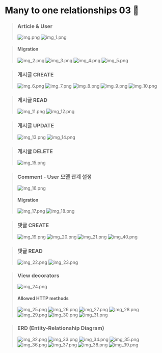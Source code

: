 # Many to one relationships 03 🚀

> ### Article & User
> ![img.png](image/img.png)
> ![img_1.png](image/img_1.png)

> #### Migration
> ![img_2.png](image/img_2.png)
> ![img_3.png](image/img_3.png)
> ![img_4.png](image/img_4.png)
> ![img_5.png](image/img_5.png)

> ### 게시글 CREATE
> ![img_6.png](image/img_6.png)
> ![img_7.png](image/img_7.png)
> ![img_8.png](image/img_8.png)
> ![img_9.png](image/img_9.png)
> ![img_10.png](image/img_10.png)

> ### 게시글 READ
> ![img_11.png](image/img_11.png)
> ![img_12.png](image/img_12.png)

> ### 게시글 UPDATE
> ![img_13.png](image/img_13.png)
> ![img_14.png](image/img_14.png)

> ### 게시글 DELETE
> ![img_15.png](image/img_15.png)

> ### Comment - User 모델 관계 설정
> ![img_16.png](image/img_16.png)
> #### Migration
> ![img_17.png](image/img_17.png)
> ![img_18.png](image/img_18.png)

> ### 댓글 CREATE
> ![img_19.png](image/img_19.png)
> ![img_20.png](image/img_20.png)
> ![img_21.png](image/img_21.png)
> ![img_40.png](image/img_40.png)

> ### 댓글 READ
> ![img_22.png](image/img_22.png)
> ![img_23.png](image/img_23.png)

> ### View decorators
> ![img_24.png](image/img_24.png)
> #### Allowed HTTP methods
> ![img_25.png](image/img_25.png)
> ![img_26.png](image/img_26.png)
> ![img_27.png](image/img_27.png)
> ![img_28.png](image/img_28.png)
> ![img_29.png](image/img_29.png)
> ![img_30.png](image/img_30.png)
> ![img_31.png](image/img_31.png)


> ### ERD (Entity-Relationship Diagram)
> ![img_32.png](image/img_32.png)
> ![img_33.png](image/img_33.png)
> ![img_34.png](image/img_34.png)
> ![img_35.png](image/img_35.png)
> ![img_36.png](image/img_36.png)
> ![img_37.png](image/img_37.png)
> ![img_38.png](image/img_38.png)
> ![img_39.png](image/img_39.png)
